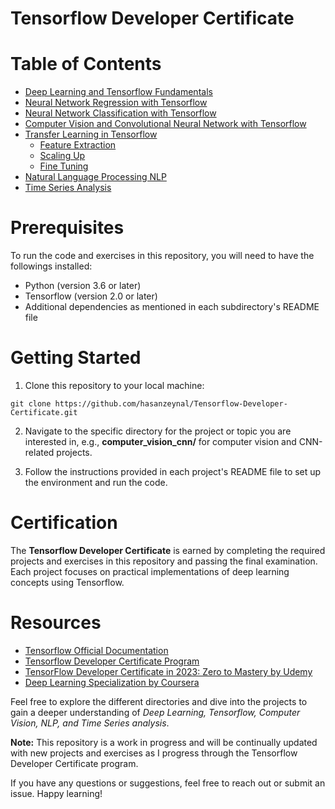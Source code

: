# Tensorflow Developer Certificate

# Table of Contents
- [Deep Learning and Tensorflow Fundamentals](https://github.com/hasanzeynal/Tensorflow-Developer-Certificate/blob/main/00_TensorFlow_Fundamentals/dl_tensorflow_fundamentals.ipynb)
- [Neural Network Regression with Tensorflow](https://github.com/hasanzeynal/Tensorflow-Developer-Certificate/blob/main/01_Neural_Network_Regression_in_TensorFlow/neural_network_regression_in_tensorflow.ipynb)
- [Neural Network Classification with Tensorflow](https://github.com/hasanzeynal/TensorFlow-Developer-Certificate/tree/main/02_Neural_Network_Classification_in_TensorFlow)
- [Computer Vision and Convolutional Neural Network with Tensorflow](https://github.com/hasanzeynal/TensorFlow-Developer-Certificate/blob/main/03_CNN_Computer_Vision/computer_vision_and_convolutional_neural_networks_in_tensorflow.ipynb)
- [Transfer Learning in Tensorflow]()
  - [Feature Extraction]()
  - [Scaling Up]()
  - [Fine Tuning]()
- [Natural Language Processing NLP]()
- [Time Series Analysis](https://github.com/hasanzeynal/TensorFlow-Developer-Certificate/blob/main/08_Time_Series_Forecasting/time_series_analysis_and_forecasting_in_tensorflow.ipynb)


# Prerequisites
To run the code and exercises in this repository, you will need to have the followings installed:

- Python (version 3.6 or later)
- Tensorflow (version 2.0 or later)
- Additional dependencies as mentioned in each subdirectory's README file
# Getting Started

1. Clone this repository to your local machine:

```shell
git clone https://github.com/hasanzeynal/Tensorflow-Developer-Certificate.git
```

2. Navigate to the specific directory for the project or topic you are interested in, e.g., **computer_vision_cnn/** for computer vision and CNN-related projects.

3. Follow the instructions provided in each project's README file to set up the environment and run the code.

# Certification
The **Tensorflow Developer Certificate** is earned by completing the required projects and exercises in this repository and passing the final examination. Each project focuses on practical implementations of deep learning concepts using Tensorflow.

# Resources
- [Tensorflow Official Documentation](https://www.tensorflow.org/guide)
- [Tensorflow Developer Certificate Program](https://www.tensorflow.org/certificate)
- [TensorFlow Developer Certificate in 2023: Zero to Mastery by Udemy](https://www.udemy.com/course/tensorflow-developer-certificate-machine-learning-zero-to-mastery/)
- [Deep Learning Specialization by Coursera](https://www.coursera.org/specializations/deep-learning)

Feel free to explore the different directories and dive into the projects to gain a deeper understanding of _Deep Learning, Tensorflow, Computer Vision, NLP, and Time Series analysis_.

__Note:__ This repository is a work in progress and will be continually updated with new projects and exercises as I progress through the Tensorflow Developer Certificate program.

If you have any questions or suggestions, feel free to reach out or submit an issue. Happy learning!

